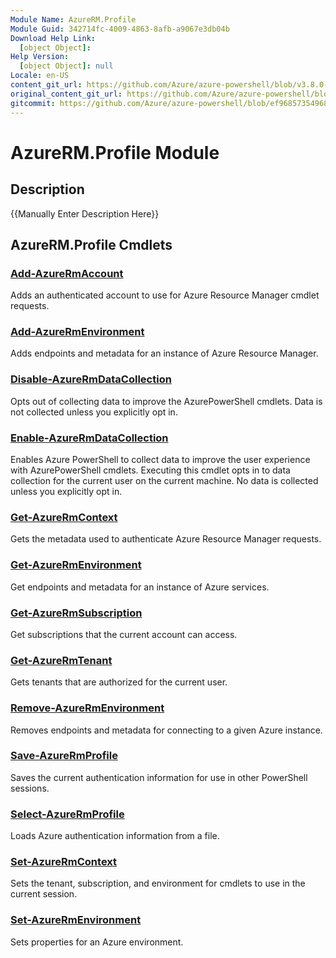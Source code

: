 ```yaml
---
Module Name: AzureRM.Profile
Module Guid: 342714fc-4009-4863-8afb-a9067e3db04b
Download Help Link:
  [object Object]:
Help Version:
  [object Object]: null
Locale: en-US
content_git_url: https://github.com/Azure/azure-powershell/blob/v3.8.0-April2017/src/ResourceManager/Profile/Commands.Profile/help/AzureRM.Profile.md
original_content_git_url: https://github.com/Azure/azure-powershell/blob/v3.8.0-April2017/src/ResourceManager/Profile/Commands.Profile/help/AzureRM.Profile.md
gitcommit: https://github.com/Azure/azure-powershell/blob/ef96857354968eb0d7f4b36c5fa0cec6b6263180
---
```


# AzureRM.Profile Module
## Description
{{Manually Enter Description Here}}

## AzureRM.Profile Cmdlets
### [Add-AzureRmAccount](Add-AzureRmAccount.md)
Adds an authenticated account to use for Azure Resource Manager cmdlet requests.

### [Add-AzureRmEnvironment](Add-AzureRmEnvironment.md)
Adds endpoints and metadata for an instance of Azure Resource Manager.

### [Disable-AzureRmDataCollection](Disable-AzureRmDataCollection.md)
Opts out of collecting data to improve the AzurePowerShell cmdlets. 
Data is not collected unless you explicitly opt in.

### [Enable-AzureRmDataCollection](Enable-AzureRmDataCollection.md)
Enables Azure PowerShell to collect data to improve the user experience with AzurePowerShell cmdlets.
Executing this cmdlet opts in to data collection for the current user on the current machine.
No data is collected unless you explicitly opt in.

### [Get-AzureRmContext](Get-AzureRmContext.md)
Gets the metadata used to authenticate Azure Resource Manager requests.

### [Get-AzureRmEnvironment](Get-AzureRmEnvironment.md)
Get endpoints and metadata for an instance of Azure services.

### [Get-AzureRmSubscription](Get-AzureRmSubscription.md)
Get subscriptions that the current account can access.

### [Get-AzureRmTenant](Get-AzureRmTenant.md)
Gets tenants that are authorized for the current user.

### [Remove-AzureRmEnvironment](Remove-AzureRmEnvironment.md)
Removes endpoints and metadata for connecting to a given Azure instance.

### [Save-AzureRmProfile](Save-AzureRmProfile.md)
Saves the current authentication information for use in other PowerShell sessions.

### [Select-AzureRmProfile](Select-AzureRmProfile.md)
Loads Azure authentication information from a file.

### [Set-AzureRmContext](Set-AzureRmContext.md)
Sets the tenant, subscription, and environment for cmdlets to use in the current session.

### [Set-AzureRmEnvironment](Set-AzureRmEnvironment.md)
Sets properties for an Azure environment.

